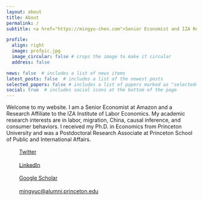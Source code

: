 ```yaml
---
layout: about
title: About
permalink: /
subtitle: <a href="https://mingyu-chen.com">Senior Economist and IZA Research Affiliate</a>

profile:
  align: right
  image: profpic.jpg
  image_circular: false # crops the image to make it circular
  address: false

news: false  # includes a list of news items
latest_posts: false  # includes a list of the newest posts
selected_papers: false # includes a list of papers marked as "selected={true}"
social: true  # includes social icons at the bottom of the page
---
```


Welcome to my website. I am a Senior Economist at Amazon and a Research Affiliate to the IZA Institute of Labor Economics. My academic research interests are in labor, migration, China, causal inference, and consumer behaviors. I received my Ph.D. in Economics from Princeton University and was a Postdoctoral Research Associate at Princeton School of Public and International Affairs.


<html>

<!-- Add FontAwesome for icons -->
<link rel="stylesheet" href="https://cdnjs.cloudflare.com/ajax/libs/font-awesome/6.0.0-beta2/css/all.min.css" integrity="sha384-pzjw8f+ua7Kw1TIq0v8FqFjcJ6pajs/rfdfs3SO+kD4Ck5BdPtF+to8xM6B5z6W5" crossorigin="anonymous">

<style>
  .icon-container {
    display: inline-block;
    width: 30px;
    text-align: center;
  }
  .icon-text {
    vertical-align: middle;
  }
  .social-link {
    margin-bottom: 1rem;  <!-- Increasing bottom margin for line spacing -->
    display: block;
  }
</style>

<body>

<!-- Twitter Link -->
<div class="social-link">
  <div class="icon-container">
    <i class="fab fa-twitter" style="font-size:24px;"></i>
  </div>
  <span class="icon-text"><a href="https://twitter.com/mingyuchen_econ" target="_blank">Twitter</a></span>
</div>

<!-- LinkedIn Link -->
<div class="social-link">
  <div class="icon-container">
    <i class="fab fa-linkedin" style="font-size:24px;"></i>
  </div>
  <span class="icon-text"><a href="https://www.linkedin.com/in/mingyu-chen-23208215" target="_blank">LinkedIn</a></span>
</div>

<!-- Google Scholar Link -->
<div class="social-link">
  <div class="icon-container">
    <i class="fas fa-graduation-cap" style="font-size:24px;"></i>
  </div>
  <span class="icon-text"><a href="https://scholar.google.com/citations?hl=en&user=lttlo7gAAAAJ" target="_blank">Google Scholar</a></span>
</div>

<!-- Email Link -->
<div class="social-link">
  <div class="icon-container">
    <i class="fas fa-envelope" style="font-size:24px;"></i>
  </div>
  <span class="icon-text"><a href="mailto:mingyuc@alumni.princeton.edu">mingyuc@alumni.princeton.edu</a></span>
</div>


</body>

</html>



